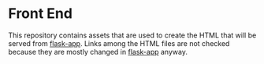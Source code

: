 # Front End

This repository contains assets that are used to create the HTML that will be
served from [flask-app](https://github.com/itineraries/flask-app/). Links among
the HTML files are not checked because they are mostly changed in
[flask-app](https://github.com/itineraries/flask-app/) anyway.
